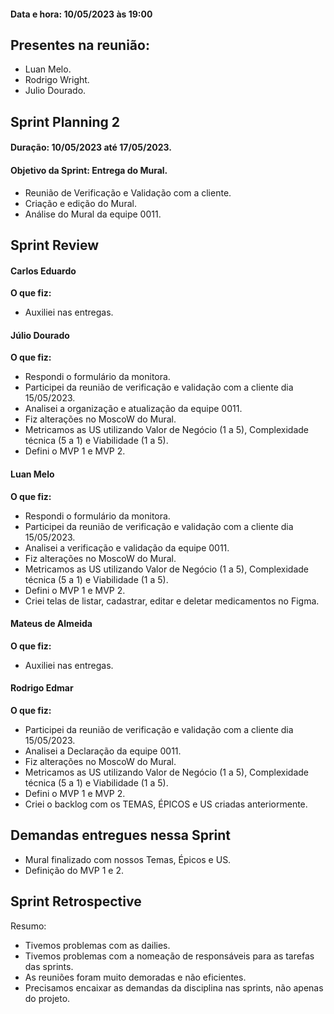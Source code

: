 #### Data e hora: 10/05/2023 às 19:00
## Presentes na reunião:

- Luan Melo.
- Rodrigo Wright.
- Julio Dourado.
## Sprint Planning 2
#### Duração: 10/05/2023 até 17/05/2023.
#### Objetivo da Sprint: Entrega do Mural.

- Reunião de Verificação e Validação com a cliente.
- Criação e edição do Mural.
- Análise do Mural da equipe 0011.
## Sprint Review
#### Carlos Eduardo
**O que fiz:**
- Auxiliei nas entregas.

#### Júlio Dourado
**O que fiz:** 

- Respondi o formulário da monitora.
- Participei da reunião de verificação e validação com a cliente dia 15/05/2023.
- Analisei a organização e atualização da equipe 0011.
- Fiz alterações no MoscoW do Mural.
- Metricamos as US utilizando Valor de Negócio (1 a 5), Complexidade técnica (5 a 1) e Viabilidade (1 a 5).
- Defini o MVP 1 e MVP 2.

#### Luan Melo
**O que fiz:**
- Respondi o formulário da monitora.
- Participei da reunião de verificação e validação com a cliente dia 15/05/2023.
- Analisei a verificação e validação da equipe 0011.
- Fiz alterações no MoscoW do Mural.
- Metricamos as US utilizando Valor de Negócio (1 a 5), Complexidade técnica (5 a 1) e Viabilidade (1 a 5).
- Defini o MVP 1 e MVP 2.
- Criei telas de listar, cadastrar, editar e deletar medicamentos no Figma.

#### Mateus de Almeida
**O que fiz:**
- Auxiliei nas entregas.

#### Rodrigo Edmar
**O que fiz:**
- Participei da reunião de verificação e validação com a cliente dia 15/05/2023.
- Analisei a Declaração da equipe 0011.
- Fiz alterações no MoscoW do Mural.
- Metricamos as US utilizando Valor de Negócio (1 a 5), Complexidade técnica (5 a 1) e Viabilidade (1 a 5).
- Defini o MVP 1 e MVP 2.
- Criei o backlog com os TEMAS, ÉPICOS e US criadas anteriormente.

## Demandas entregues nessa Sprint

- Mural finalizado com nossos Temas, Épicos e US.
- Definição do MVP 1 e 2.

## Sprint Retrospective 
Resumo:

- Tivemos problemas com as dailies.
- Tivemos problemas com a nomeação de responsáveis para as tarefas das sprints.
- As reuniões foram muito demoradas e não eficientes.
- Precisamos encaixar as demandas da disciplina nas sprints, não apenas do projeto.
